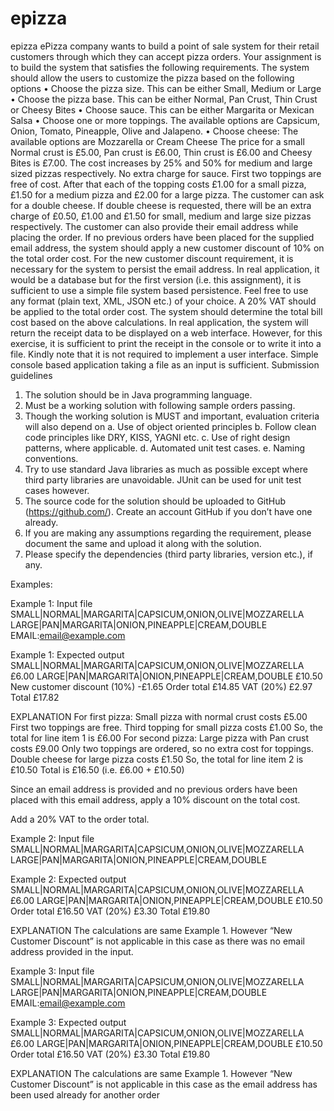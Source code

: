 # epizza
epizza
ePizza company wants to build a point of sale system for their retail customers through which they can accept pizza orders. Your assignment is to build the system that satisfies the following requirements.
The system should allow the users to customize the pizza based on the following options
•	Choose the pizza size. This can be either Small, Medium or Large
•	Choose the pizza base. This can be either Normal, Pan Crust, Thin Crust or Cheesy Bites
•	Choose sauce. This can be either Margarita or Mexican Salsa
•	Choose one or more toppings. The available options are Capsicum, Onion, Tomato, Pineapple, Olive and Jalapeno.
•	Choose cheese: The available options are Mozzarella or Cream Cheese
The price for a small Normal crust is £5.00, Pan crust is £6.00, Thin crust is £6.00 and Cheesy Bites is £7.00. The cost increases by 25% and 50% for medium and large sized pizzas respectively.
No extra charge for sauce.
First two toppings are free of cost. After that each of the topping costs £1.00 for a small pizza, £1.50 for a medium pizza and £2.00 for a large pizza.
The customer can ask for a double cheese. If double cheese is requested, there will be an extra charge of £0.50, £1.00 and £1.50 for small, medium and large size pizzas respectively.
The customer can also provide their email address while placing the order. If no previous orders have been placed for the supplied email address, the system should apply a new customer discount of 10% on the total order cost. 
For the new customer discount requirement, it is necessary for the system to persist the email address. In real application, it would be a database but for the first version (i.e. this assignment), it is sufficient to use a simple file system based persistence.  Feel free to use any format (plain text, XML, JSON etc.) of your choice.
A 20% VAT should be applied to the total order cost.
The system should determine the total bill cost based on the above calculations. In real application, the system will return the receipt data to be displayed on a web interface. However, for this exercise, it is sufficient to print the receipt in the console or to write it into a file.
Kindly note that it is not required to implement a user interface. Simple console based application taking a file as an input is sufficient.
Submission guidelines
1.	The solution should be in Java programming language.
2.	Must be a working solution with following sample orders passing.
3.	Though the working solution is MUST and important, evaluation criteria will also depend on
a.	Use of object oriented principles
b.	 Follow clean code principles like DRY, KISS, YAGNI etc.
c.	Use of right design patterns, where applicable.
d.	Automated unit test cases.
e.	Naming conventions.
4.	Try to use standard Java libraries as much as possible except where third party libraries are unavoidable. JUnit can be used for unit test cases however.
5.	The source code for the solution should be uploaded to GitHub (https://github.com/). Create an account GitHub if you don’t have one already. 
6.	If you are making any assumptions regarding the requirement, please document the same and upload it along with the solution.
7.	Please specify the dependencies (third party libraries, version etc.), if any. 

Examples:

Example 1: Input file
SMALL|NORMAL|MARGARITA|CAPSICUM,ONION,OLIVE|MOZZARELLA
LARGE|PAN|MARGARITA|ONION,PINEAPPLE|CREAM,DOUBLE
EMAIL:email@example.com

Example 1: Expected output
SMALL|NORMAL|MARGARITA|CAPSICUM,ONION,OLIVE|MOZZARELLA	£6.00
LARGE|PAN|MARGARITA|ONION,PINEAPPLE|CREAM,DOUBLE	£10.50
New customer discount (10%)	-£1.65
Order total	£14.85
VAT (20%)	£2.97
Total	£17.82

EXPLANATION
For first pizza:
Small pizza with normal crust costs £5.00
First two toppings are free.
Third topping for small pizza costs £1.00
So, the total for line item 1 is £6.00
For second pizza:
	Large pizza with Pan crust costs £9.00
Only two toppings are ordered, so no extra cost for toppings.
	Double cheese for large pizza costs £1.50
	So, the total for line item 2 is £10.50
Total is £16.50 (i.e. £6.00 + £10.50)

Since an email address is provided and no previous orders have been placed with this email address, apply a 10% discount on the total cost.

Add a 20% VAT to the order total.

Example 2: Input file
SMALL|NORMAL|MARGARITA|CAPSICUM,ONION,OLIVE|MOZZARELLA
LARGE|PAN|MARGARITA|ONION,PINEAPPLE|CREAM,DOUBLE

Example 2: Expected output
SMALL|NORMAL|MARGARITA|CAPSICUM,ONION,OLIVE|MOZZARELLA	£6.00
LARGE|PAN|MARGARITA|ONION,PINEAPPLE|CREAM,DOUBLE	£10.50
Order total	£16.50
VAT (20%)	£3.30
Total	£19.80

EXPLANATION
The calculations are same Example 1. However “New Customer Discount” is not applicable in this case as there was no email address provided in the input.

Example 3: Input file
SMALL|NORMAL|MARGARITA|CAPSICUM,ONION,OLIVE|MOZZARELLA
LARGE|PAN|MARGARITA|ONION,PINEAPPLE|CREAM,DOUBLE
EMAIL:email@example.com

Example 3: Expected output
SMALL|NORMAL|MARGARITA|CAPSICUM,ONION,OLIVE|MOZZARELLA	£6.00
LARGE|PAN|MARGARITA|ONION,PINEAPPLE|CREAM,DOUBLE	£10.50
Order total	£16.50
VAT (20%)	£3.30
Total	£19.80

EXPLANATION
The calculations are same Example 1. However “New Customer Discount” is not applicable in this case as the email address has been used already for another order
